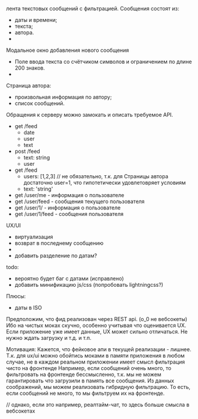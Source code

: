 лента текстовых сообщений с фильтрацией.
Сообщения состоят из:
- даты и времени;
- текста;
- автора.
- 
Модальное окно добавления нового сообщения
- Поле ввода текста со счётчиком символов и ограничением по длине 200 знаков.
- 
Страница автора:
- произвольная информация по автору;
- список сообщений.

Обращения к серверу можно замокать и описать требуемое API.
- get /feed
  - date
  - user
  - text
- post /feed
  - text: string
  - user
- get /feed
  - users: [1,2,3] // не обязательно, т.к. для Страницы автора достаточно user=1, что гипотетически удовлетовряет условиям
  - text: 'string'
- get /user/me - информация о пользователе
- get /user/feed - сообщения текущего пользователя
- get /user/1/ - информация о пользователе
- get /user/1/feed - сообщения пользователя

UX/UI
- виртуализация
- возврат в последнему сообщению
- 
- добавить разделение по датам?

todo:
- вероятно будет баг с датами (исправлено)
- добавить минификацию js/css (попробовать lightningcss?)

Плюсы:
- даты в ISO

Предположим, что фид реализован через REST api. (о_0 не вебсокеты)
Ибо на чистых моках скучно, особенно учитывая что оценивается UX.
Если приложение уже имеет данные, UX может сильно отличаться.
Не нужно ждать загрузку и т.д. и т.п.


Мотивация:
Кажется, что фейковое апи в текущей реализации - лишнее. Т.к. для ux/ui можно обойтись моками в памяти приложения
в любом случае, не в каждом реальном приложении имеет
смысл фильтрация чисто на фронтенде
Например, если сообщений очень много, то фильтровать на фронтенде бессмысленно,
т.к. мы не можем гарантировать что загрузили в память все сообщения.
Из данных соображений, мы можем реализовать гибридную фильтрацию.
То есть, если сообщений не много, то мы фильтруем их на фронтенде.

// однако, если это например, реалтайм-чат, то здесь больше смысла в вебсокетах
